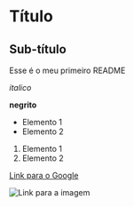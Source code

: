 # Título

## Sub-título

Esse é o meu primeiro README 

*italico*

**negrito**

- Elemento 1
- Elemento 2

1) Elemento 1
2) Elemento 2

[Link para o Google](https://google.com)

![Link para a imagem](https://www.benner.com.br/tecnologia/wp-content/uploads/2023/10/Git.png)

